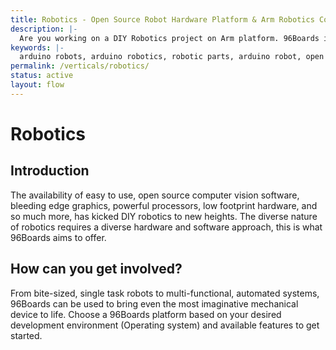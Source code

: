 ```yaml
---
title: Robotics - Open Source Robot Hardware Platform & Arm Robotics Community
description: |-
  Are you working on a DIY Robotics project on Arm platform. 96Boards is open hardware platform  that can help you build robotic project using robotic sensors, controls, motors, servos etc. Robot community is here to help you build you next big project
keywords: |-
  arduino robots, arduino robotics, robotic parts, arduino robot, open source robotics, arduino robot motor control, robotic sensors, robotics motors, robotics hobby, robot servos, open source robot platform, robot arm, robotic arm kit, robotics projects, diy robots, how to create a robot, control robot arm
permalink: /verticals/robotics/
status: active
layout: flow
---
```


# Robotics

## Introduction

The availability of easy to use, open source computer vision software, bleeding edge graphics,
powerful processors, low footprint hardware, and so much more, has kicked DIY robotics to new
heights. The diverse nature of robotics requires a diverse hardware and software approach, this is
what 96Boards aims to offer.


## How can you get involved?

From bite-sized, single task robots to multi-functional, automated systems, 96Boards can be used to
bring even the most imaginative mechanical device to life. Choose a 96Boards platform based on your
desired development environment (Operating system) and available features to get started.
